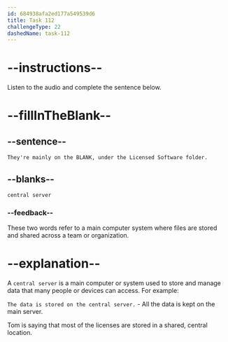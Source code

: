 ```yaml
---
id: 684938afa2ed177a549539d6
title: Task 112
challengeType: 22
dashedName: task-112
---
```


<!-- (audio) Tom: They're mainly on the central server, under the Licensed Software folder. -->

# --instructions--

Listen to the audio and complete the sentence below.

# --fillInTheBlank--

## --sentence--

`They're mainly on the BLANK, under the Licensed Software folder.`

## --blanks--

`central server`

### --feedback--

These two words refer to a main computer system where files are stored and shared across a team or organization.

# --explanation--

A `central server` is a main computer or system used to store and manage data that many people or devices can access. For example:

`The data is stored on the central server.` - All the data is kept on the main server.

Tom is saying that most of the licenses are stored in a shared, central location.
